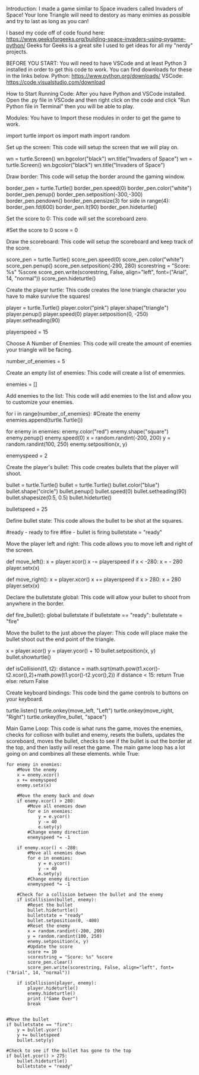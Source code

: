 Introduction:
I made a game similar to Space invaders called Invaders of Space! Your lone Triangle will need to destory as many enimies as possible and try to last as long as you can!

I based my code off of code found here: https://www.geeksforgeeks.org/building-space-invaders-using-pygame-python/
Geeks for Geeks is a great site I used to get ideas for all my "nerdy" projects.

BEFORE YOU START:
You will need to have VSCode and at least Python 3 installed in order to get this code to work. You can find downloads for these in the links below. Python: https://www.python.org/downloads/ VSCode: https://code.visualstudio.com/download

How to Start Running Code:
After you have Python and VSCode installed. Open the .py file in VSCode and then right click on the code and click "Run Python file in Terminal" then you will be able to play.

Modules:
You have to Import these modules in order to get the game to work.

import turtle
import os
import math
import random

Set up the screen:
This code will setup the screen that we will play on.

wn = turtle.Screen()
wn.bgcolor("black")
wn.title("Invaders of Space")
wn = turtle.Screen()
wn.bgcolor("black")
wn.title("Invaders of Space")

Draw border:
This code will setup the border around the gaming window.

border_pen = turtle.Turtle()
border_pen.speed(0)
border_pen.color("white")
border_pen.penup()
border_pen.setposition(-300,-300)
border_pen.pendown()
border_pen.pensize(3)
for side in range(4):
	border_pen.fd(600)
	border_pen.lt(90)
border_pen.hideturtle()	

Set the score to 0:
This code will set the scoreboard zero.

#Set the score to 0
score = 0

Draw the scoreboard:
This code will setup the scoreboard and keep track of the score.

score_pen = turtle.Turtle()
score_pen.speed(0)
score_pen.color("white")
score_pen.penup()
score_pen.setposition(-290, 280)
scorestring = "Score: %s" %score
score_pen.write(scorestring, False, align="left", font=("Arial", 14, "normal"))
score_pen.hideturtle()

Create the player turtle:
This code creates the lone triangle character you have to make survive the squares!

player = turtle.Turtle()
player.color("pink")
player.shape("triangle")
player.penup()
player.speed(0)
player.setposition(0, -250)
player.setheading(90)

playerspeed = 15

Choose A Number of Enemies:
This code will create the amount of enemies your triangle will be facing.

number_of_enemies = 5

Create an empty list of enemies:
This code will create a list of emenmies.

enemies = []

Add enemies to the list:
This code will add enemies to the list and allow you to customize your enemies.

for i in range(number_of_enemies):
	#Create the enemy
	enemies.append(turtle.Turtle())

for enemy in enemies:
	enemy.color("red")
	enemy.shape("square")
	enemy.penup()
	enemy.speed(0)
	x = random.randint(-200, 200)
	y = random.randint(100, 250)
	enemy.setposition(x, y)

enemyspeed = 2

Create the player's bullet:
This code creates bullets that the player will shoot.

bullet = turtle.Turtle()
bullet = turtle.Turtle()
bullet.color("blue")
bullet.shape("circle")
bullet.penup()
bullet.speed(0)
bullet.setheading(90)
bullet.shapesize(0.5, 0.5)
bullet.hideturtle()

bulletspeed = 25

Define bullet state:
This code allows the bullet to be shot at the squares.

#ready - ready to fire
#fire - bullet is firing
bulletstate = "ready"


Move the player left and right:
This code allows you to move left and right of the screen.

def move_left():
	x = player.xcor()
	x -= playerspeed
	if x < -280:
		x = - 280
	player.setx(x)
	
def move_right():
	x = player.xcor()
	x += playerspeed
	if x > 280:
		x = 280
	player.setx(x)
  
Declare the bulletstate global:
This code will allow your bullet to shoot from anywhere in the border.	

def fire_bullet():
	global bulletstate
	if bulletstate == "ready":
		bulletstate = "fire"
    
Move the bullet to the just above the player:
This code will place make the bullet shoot out the end point of the triangle.

x = player.xcor()
y = player.ycor() + 10
bullet.setposition(x, y)
bullet.showturtle()

def isCollision(t1, t2):
	distance = math.sqrt(math.pow(t1.xcor()-t2.xcor(),2)+math.pow(t1.ycor()-t2.ycor(),2))
	if distance < 15:
		return True
	else:
		return False
    
Create keyboard bindings:
This code bind the game controls to buttons on your keyboard.

turtle.listen()
turtle.onkey(move_left, "Left")
turtle.onkey(move_right, "Right")
turtle.onkey(fire_bullet, "space")

Main Game Loop:
This code is what runs the game, moves the enemies, checks for colliosn with bullet and enemy, resets the bullets, updates the scoreboard, moves the bullet, checks to see if the bullet is out the border at the top, and then lastly will reset the game. The main game loop has a lot going on and combines all these elements.
while True:
	
	for enemy in enemies:
		#Move the enemy
		x = enemy.xcor()
		x += enemyspeed
		enemy.setx(x)

		#Move the enemy back and down
		if enemy.xcor() > 280:
			#Move all enemies down
			for e in enemies:
				y = e.ycor()
				y -= 40
				e.sety(y)
			#Change enemy direction
			enemyspeed *= -1
		
		if enemy.xcor() < -280:
			#Move all enemies down
			for e in enemies:
				y = e.ycor()
				y -= 40
				e.sety(y)
			#Change enemy direction
			enemyspeed *= -1
			
		#Check for a collision between the bullet and the enemy
		if isCollision(bullet, enemy):
			#Reset the bullet
			bullet.hideturtle()
			bulletstate = "ready"
			bullet.setposition(0, -400)
			#Reset the enemy
			x = random.randint(-200, 200)
			y = random.randint(100, 250)
			enemy.setposition(x, y)
			#Update the score
			score += 10
			scorestring = "Score: %s" %score
			score_pen.clear()
			score_pen.write(scorestring, False, align="left", font=("Arial", 14, "normal"))
		
		if isCollision(player, enemy):
			player.hideturtle()
			enemy.hideturtle()
			print ("Game Over")
			break

		
	#Move the bullet
	if bulletstate == "fire":
		y = bullet.ycor()
		y += bulletspeed
		bullet.sety(y)
	
	#Check to see if the bullet has gone to the top
	if bullet.ycor() > 275:
		bullet.hideturtle()
		bulletstate = "ready"
